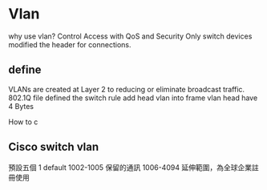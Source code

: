 # Vlan
why use vlan? Control Access with QoS and Security
Only switch devices modified the header for connections.

## define
VLANs are created at Layer 2 to reducing or eliminate broadcast traffic.
802.1Q file defined the switch rule
add head vlan into frame
vlan head have 4 Bytes

How to c


## Cisco switch vlan
預設五個
1 default
1002-1005 保留的通訊
1006-4094 延伸範圍，為全球企業註冊使用